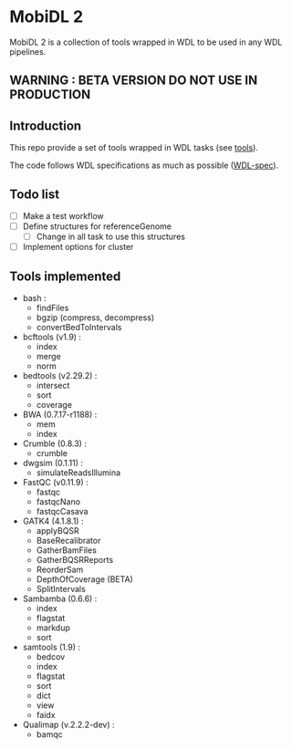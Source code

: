 # MobiDL 2

MobiDL 2 is a collection of tools wrapped in WDL to be used in any WDL pipelines.

## __WARNING : BETA VERSION DO NOT USE IN PRODUCTION__

## Introduction

This repo provide a set of tools wrapped in WDL tasks (see [tools](#tools-implemented)).

The code follows WDL specifications as much as possible ([WDL-spec](https://github.com/openwdl/wdl/blob/main/versions/1.0/SPEC.md)).

## Todo list

- [ ] Make a test workflow
- [ ] Define structures for referenceGenome
	- [ ] Change in all task to use this structures
- [ ] Implement options for cluster

## Tools implemented

- bash :
	- findFiles
	- bgzip (compress, decompress)
	- convertBedToIntervals
- bcftools (v1.9) :
	- index
	- merge
	- norm
- bedtools (v2.29.2) :
	- intersect
	- sort
	- coverage
- BWA (0.7.17-r1188) :
	- mem
	- index
- Crumble (0.8.3) :
	- crumble
- dwgsim (0.1.11) :
	- simulateReadsIllumina
- FastQC (v0.11.9) :
	- fastqc
	- fastqcNano
	- fastqcCasava
- GATK4 (4.1.8.1) :
	- applyBQSR
	- BaseRecalibrator
	- GatherBamFiles
	- GatherBQSRReports
	- ReorderSam
	- DepthOfCoverage (BETA)
	- SplitIntervals
- Sambamba (0.6.6) :
	- index
	- flagstat
	- markdup
	- sort
- samtools (1.9) :
	- bedcov
	- index
	- flagstat
	- sort
	- dict
	- view
	- faidx
- Qualimap (v.2.2.2-dev) :
	- bamqc
